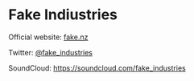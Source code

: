 # Fake Indiustries

Official website: [fake.nz](https://www.fake.nz/)

Twitter: [@fake_industries](https://twitter.com/fake_industries)

SoundCloud: https://soundcloud.com/fake_industries
